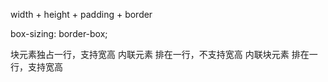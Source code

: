 width + height + padding + border

box-sizing: border-box;

块元素独占一行，支持宽高
内联元素 排在一行，不支持宽高
内联块元素 排在一行，支持宽高